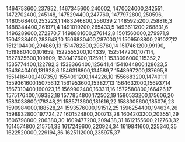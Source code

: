 1464753600,237952,
1467345600,240002,
1470024000,242551,
1472702400,245148,
1475294400,247760,
1477972800,250596,
1480568400,253223,1
1483246800,256039,2
1485925200,258816,3
1488344400,261971,4
1491019200,265433,5
1493611200,268831,6
1496289600,272270,7
1498881600,276142,8
1501560000,279971,9
1504238400,283643,10
1506830400,287000,11
1509508800,291027,12
1512104400,294869,13
1514782800,298760,14
1517461200,99190,
1519880400,101659,
1522555200,104339,
1525147200,107114,
1527825600,109809,
1530417600,112591,1
1533096000,115352,2
1535774400,122782,3
1538366400,125641,4
1541044800,128623,5
1543640400,131928,6
1546318800,134589,7
1548997200,137695,8
1551416400,140735,9
1554091200,144226,10
1556683200,147401,11
1559361600,150756,12
1561953600,153827,13
1564632000,156937,14
1567310400,160023,15
1569902400,163311,16
1572580800,166426,17
1575176400,169382,18
1577854800,172502,19
1580533200,175606,20
1583038800,178348,21
1585713600,181616,22
1588305600,185076,23
1590984000,188528,24
1593576000,191512,25
1596254400,194634,26
1598932800,197724,27
1601524800,200713,28
1604203200,203551,29
1606798800,206380,30
1609477200,209438,31
1612155600,212763,32
1614574800,215751,33
1617249600,220924,34
1619841600,225340,35
1622520000,229194,36
1625112000,235975,37
